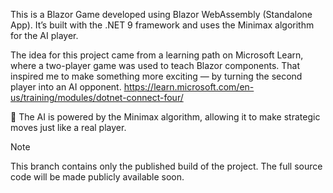 This is a Blazor Game developed using Blazor WebAssembly (Standalone App).
It’s built with the .NET 9 framework and uses the Minimax algorithm for the AI player.

The idea for this project came from a learning path on Microsoft Learn, where a two-player game was used to teach Blazor components. That inspired me to make something more exciting — by turning the second player into an AI opponent.
https://learn.microsoft.com/en-us/training/modules/dotnet-connect-four/

🧠 The AI is powered by the Minimax algorithm, allowing it to make strategic moves just like a real player.

Note

This branch contains only the published build of the project.
The full source code will be made publicly available soon.

